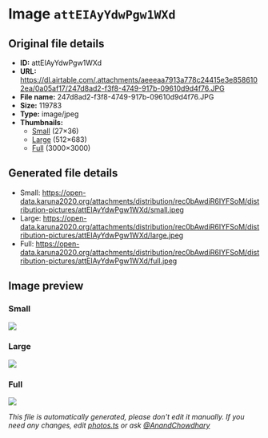 # Image `attEIAyYdwPgw1WXd`

## Original file details

- **ID:** attEIAyYdwPgw1WXd
- **URL:** https://dl.airtable.com/.attachments/aeeeaa7913a778c24415e3e8586102ea/0a05af17/247d8ad2-f3f8-4749-917b-09610d9d4f76.JPG
- **File name:** 247d8ad2-f3f8-4749-917b-09610d9d4f76.JPG
- **Size:** 119783
- **Type:** image/jpeg
- **Thumbnails:**
  - [Small](https://dl.airtable.com/.attachmentThumbnails/ab1bba06c5b31d02683d3b80f1d7dfde/9c74f840) (27×36)
  - [Large](https://dl.airtable.com/.attachmentThumbnails/2b4dfe3fae59e34504af967588d3cba8/9f4f48e0) (512×683)
  - [Full](https://dl.airtable.com/.attachmentThumbnails/510759e133ed0a0ffbfaada8d13a51dc/7f9c4962) (3000×3000)

## Generated file details

- Small: https://open-data.karuna2020.org/attachments/distribution/rec0bAwdiR6IYFSoM/distribution-pictures/attEIAyYdwPgw1WXd/small.jpeg
- Large: https://open-data.karuna2020.org/attachments/distribution/rec0bAwdiR6IYFSoM/distribution-pictures/attEIAyYdwPgw1WXd/large.jpeg
- Full: https://open-data.karuna2020.org/attachments/distribution/rec0bAwdiR6IYFSoM/distribution-pictures/attEIAyYdwPgw1WXd/full.jpeg

## Image preview

### Small

![](https://open-data.karuna2020.org/attachments/distribution/rec0bAwdiR6IYFSoM/distribution-pictures/attEIAyYdwPgw1WXd/small.jpeg)

### Large

![](https://open-data.karuna2020.org/attachments/distribution/rec0bAwdiR6IYFSoM/distribution-pictures/attEIAyYdwPgw1WXd/large.jpeg)

### Full

![](https://open-data.karuna2020.org/attachments/distribution/rec0bAwdiR6IYFSoM/distribution-pictures/attEIAyYdwPgw1WXd/full.jpeg)

_This file is automatically generated, please don't edit it manually. If you need any changes, edit [photos.ts](/photos.ts) or ask [@AnandChowdhary](https://github.com/AnandChowdhary)_
